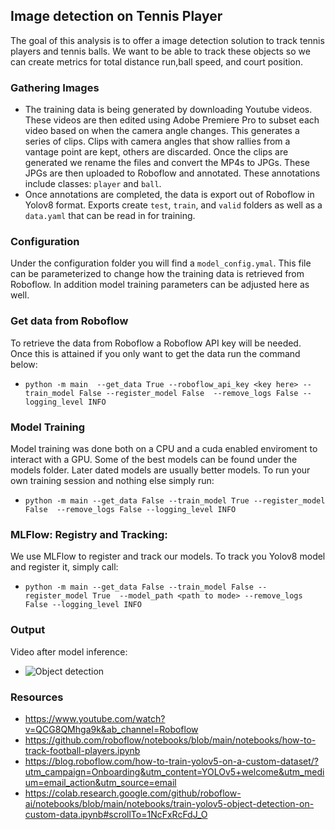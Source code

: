 ## Image detection on Tennis Player
The goal of this analysis is to offer a image detection solution to track tennis players and tennis balls. We want to be able to track these objects so we can create metrics for total distance run,ball speed, and court position.

### Gathering Images
- The training data is being generated by downloading Youtube videos. These videos are then edited using Adobe Premiere Pro to subset each video based on when the camera angle changes. This generates a series of clips. Clips with camera angles that show rallies from a vantage point are kept, others are discarded. Once the clips are generated we rename the files and convert the MP4s to JPGs. These JPGs are then uploaded to Roboflow and annotated. These annotations include classes: `player` and `ball`.
- Once annotations are completed, the data is export out of Roboflow in Yolov8 format. Exports create `test`, `train`, and `valid` folders as well as a `data.yaml` that can be read in for training.
### Configuration
Under the configuration folder you will find a `model_config.ymal`. This file can be parameterized to change how the training data is retrieved from Roboflow. In addition model training parameters can be adjusted here as well.
### Get data from Roboflow
To retrieve the data from Roboflow a Roboflow API key will be needed. Once this is attained if you only want to get the data run the command below:
- ```python -m main  --get_data True --roboflow_api_key <key here> --train_model False --register_model False  --remove_logs False --logging_level INFO``` 
### Model Training
Model training was done both on a CPU and a cuda enabled enviroment to interact with a GPU. Some of the best models can be found under the models folder. Later dated models are usually better models. To run your own training session and nothing else simply run:
- ```python -m main --get_data False --train_model True --register_model False  --remove_logs False --logging_level INFO``` 
### MLFlow: Registry and Tracking:
We use MLFlow to register and track our models. To track you Yolov8 model and register it, simply call:
- ```python -m main --get_data False --train_model False --register_model True  --model_path <path to mode> --remove_logs False --logging_level INFO``` 
### Output
Video after model inference:
- ![Object detection](/photos/tennis_object_detection.gif)

### Resources
- https://www.youtube.com/watch?v=QCG8QMhga9k&ab_channel=Roboflow 
- https://github.com/roboflow/notebooks/blob/main/notebooks/how-to-track-football-players.ipynb
- https://blog.roboflow.com/how-to-train-yolov5-on-a-custom-dataset/?utm_campaign=Onboarding&utm_content=YOLOv5+welcome&utm_medium=email_action&utm_source=email
- https://colab.research.google.com/github/roboflow-ai/notebooks/blob/main/notebooks/train-yolov5-object-detection-on-custom-data.ipynb#scrollTo=1NcFxRcFdJ_O
